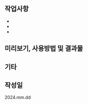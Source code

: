 <!--
1. 제목은 50자 이내
2. 장황하게 설명하지 않고 간단하게 기술
3. 과거 시제 사용 X
4. 명사형 어미 사용

* 제목양식
:emoji:[태그] 제목 #이슈번호
태그 첫 글자는 대문자로 작성
예시) ✨[Feat] 로그인 기능 구현 #32

* 제목 태그 종류
✨ Feat: 기능 추가
🐞 Fix: 버그 수정
📃 Docs: 문서 수정
🎨 Style: 코드 스타일 변경
⚙ Setting: 개발 환경 세팅
🔨 Refactor: 코드 리팩토링
📬 Chore: 빌드, 패키지 매니저 수정/코드 수정
🥰 SEO: 웹 접근성
💻 Structure: 폴더 구조 변경
🌏 Deploy: 배포 관련


* 작성 후 이슈, 라벨, 마일스톤 등 연결하기
* Assignees : 작업자
-->

## 작업사항

<!-- 작업한 내용 작성 -->

-
-
-

## 미리보기, 사용방법 및 결과물

<!-- 미리보기 파일 첨부와 함께 사용 방법 작성. 이미지, 동영상 등 작업 내용을 확인할 수 있는 파일 첨부 -->

## 기타

<!-- 필요한 경우 작성 -->

## 작성일

<!-- 풀 리퀘스트 작성한 날짜 작성 yyyy.mm.dd -->

2024.mm.dd